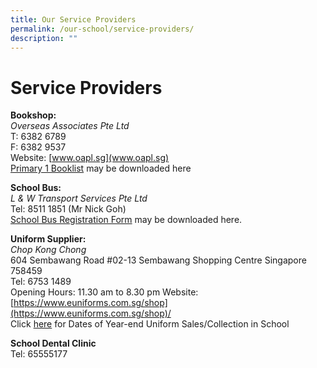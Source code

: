 ```yaml
---
title: Our Service Providers
permalink: /our-school/service-providers/
description: ""
---
```


# Service Providers

**Bookshop:**<br>
*Overseas Associates Pte Ltd*<br>
T: 6382 6789<br>
F: 6382 9537    
Website: [www.oapl.sg](www.oapl.sg) <br>
[Primary 1 Booklist](/files/P1%20Booklists%20for%202022_CPS.pdf) may be downloaded here

**School Bus:** <br>
*L & W Transport Services Pte Ltd*<br>
Tel: 8511 1851 (Mr Nick Goh)<br>
[School Bus Registration Form](/files/Bus%20Registration%20Form%20for%202022%20Updated.pdf) may be downloaded here.

**Uniform Supplier:** <br>
*Chop Kong Chong*<br>
604 Sembawang Road #02-13
Sembawang Shopping Centre
Singapore 758459<Br>
Tel: 6753 1489<br>
Opening Hours: 11.30 am to 8.30 pm
Website: [https://www.euniforms.com.sg/shop](https://www.euniforms.com.sg/shop)/<br>
Click [here](/files/school%20uniform.pdf)  for Dates of Year-end Uniform Sales/Collection in School

**School Dental Clinic**<br>
Tel: 65555177